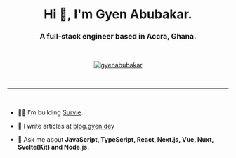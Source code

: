 <h1 align="center">Hi 👋, I'm Gyen Abubakar.</h1>
<h3 align="center">A full-stack engineer based in Accra, Ghana.</h3>

<br />

<p align="center"> <a href="https://twitter.com/gyenabubakar" target="blank"><img src="https://img.shields.io/twitter/follow/gyenabubakar?logo=twitter&style=for-the-badge" alt="gyenabubakar" /></a> </p>

<br />

***

<br />


<!-- - 🔭 I’m currently working on [TaskSheet: an open-source project management tool built with software engineers in mind.](https://tasksheet.netlify.app) -->

- 👨‍💻 I’m building [Survie](https://github.com/gyenabubakar/survie-app).

- 📝 I write articles at [blog.gyen.dev](https://blog.gyen.dev)

- 💬 Ask me about **JavaScript, TypeScript, React, Next.js, Vue, Nuxt, Svelte(Kit) and Node.js.**
